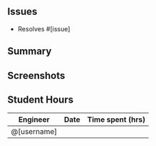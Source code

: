 ## Issues

<!-- Link issues from the project board (see https://docs.github.com/en/issues/tracking-your-work-with-issues/linking-a-pull-request-to-an-issue) -->
- Resolves #[issue]

## Summary

<!-- Summarize the changes made in this PR -->

## Screenshots

<!-- Share screenshots or short clips of your work -->

## Student Hours

<!-- Complete the following table -->
| Engineer     | Date            | Time spent (hrs) |
|--------------|-----------------|----------------- |
| @[username]  |                 |                  |